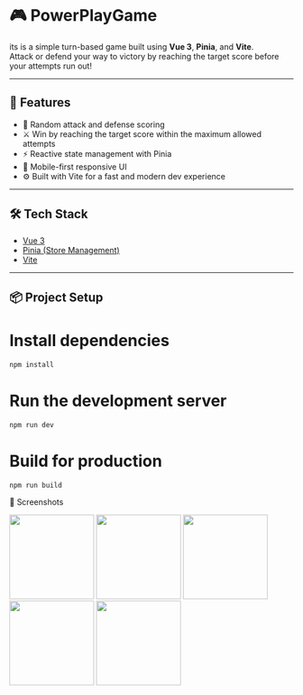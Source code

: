 # 🎮 PowerPlayGame

its is a simple turn-based game built using **Vue 3**, **Pinia**, and **Vite**.  
Attack or defend your way to victory by reaching the target score before your attempts run out!

---

## 🚀 Features

- 🎯 Random attack and defense scoring
- ⚔️ Win by reaching the target score within the maximum allowed attempts
- ⚡ Reactive state management with Pinia
- 📱 Mobile-first responsive UI
- ⚙️ Built with Vite for a fast and modern dev experience

---

## 🛠️ Tech Stack

- [Vue 3](https://vuejs.org/)
- [Pinia (Store Management)](https://pinia.vuejs.org/)
- [Vite](https://vitejs.dev/)

---

## 📦 Project Setup

# Install dependencies
```bash
npm install
```

# Run the development server
```bash
npm run dev
```

# Build for production
```bash
npm run build
```

📸 Screenshots

<div>
  <img src="https://github.com/user-attachments/assets/0b0f4519-cc04-4ebb-a24d-32732b3c67d3" width="150"/>
  <img src="https://github.com/user-attachments/assets/232c54a6-6b25-4273-a56c-4511e139a94f" width="150"/>
  <img src="https://github.com/user-attachments/assets/33545259-2e26-4909-be95-f8554481527a" width="150"/>
  <img src="https://github.com/user-attachments/assets/272d81fa-48d8-45dd-bf79-ec2070ba8504" width="150"/>
  <img src="https://github.com/user-attachments/assets/958a5e7e-b7d2-4dee-be38-3d39947ec685" width="150"/>
</div>
